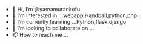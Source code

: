 - 👋 Hi, I’m @yamamurankofu
- 👀 I’m interested in ...webapp,Handball,python,php
- 🌱 I’m currently learning ...Python,flask,django
- 💞️ I’m looking to collaborate on ...
- 📫 How to reach me ...

<!---
yamamurankofu/yamamurankofu is a ✨ special ✨ repository because its `README.md` (this file) appears on your GitHub profile.
You can click the Preview link to take a look at your changes.
--->

